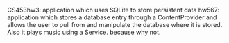 CS453hw3: application which uses SQLite to store persistent data
hw567: application which stores a database entry through a ContentProvider and allows the user to pull from and manipulate the database 
where it is stored. Also it plays music using a Service. because why not. 
